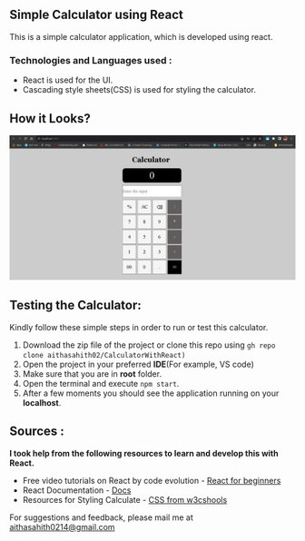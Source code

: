 ## Simple Calculator using React
This is a simple calculator application, which is developed using react.
### Technologies and Languages used :
+ React is used for the UI.
+ Cascading style sheets(CSS) is used for styling the calculator.
## How it Looks?
![This is how the calculator looks](https://github.com/aithasahith02/CalculatorWithReact/blob/main/Calculator%20with%20React.png) 
## Testing the Calculator:
Kindly follow these simple steps in order to run or test this calculator.
1. Download the zip file of the project or clone this repo using `gh repo clone aithasahith02/CalculatorWithReact)`
2. Open the project in your preferred **IDE**(For example, VS code)
3. Make sure that you are in **root** folder.
4. Open the terminal and execute `npm start`.
5. After a few moments you should see the application running on your **localhost**.
## Sources :
**I took help from the following resources to learn and develop this with React.**
+ Free video tutorials on React by code evolution - [React for beginners](https://www.youtube.com/playlist?list=PLC3y8-rFHvwgg3vaYJgHGnModB54rxOk3)
+ React Documentation - [Docs](https://legacy.reactjs.org/docs/getting-started.html)
+ Resources for Styling Calculate - [CSS from w3cshools](https://www.w3schools.com/css/default.asp)

For suggestions and feedback, please mail me at aithasahith0214@gmail.com
